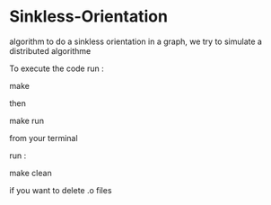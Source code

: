 # Sinkless-Orientation
algorithm to do a sinkless orientation in a graph, we try to simulate a distributed algorithme

To execute the code run : 

make 

then 

make run 

from your terminal

run : 

make clean 

if you want to delete .o files 
